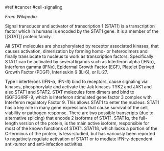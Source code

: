#ref #cancer #cell-signaling 

_From Wikipedia_

Signal transducer and activator of transcription 1 (STAT1) is a transcription factor which in humans is encoded by the STAT1 gene. It is a member of the [[STAT]] protein family.

All STAT molecules are phosphorylated by receptor associated kinases, that causes activation, dimerization by forming homo- or heterodimers and finally translocate to nucleus to work as transcription factors. Specifically STAT1 can be activated by several ligands such as Interferon alpha (IFNα), Interferon gamma (IFNγ), Epidermal Growth Factor (EGF), Platelet Derived Growth Factor (PDGF), Interleukin 6 (IL-6), or IL-27.

Type I interferons (IFN-α, IFN-ß) bind to receptors, cause signaling via kinases, phosphorylate and activate the Jak kinases TYK2 and JAK1 and also STAT1 and STAT2. STAT molecules form dimers and bind to ISGF3G/IRF-9, which is Interferon stimulated gene factor 3 complex with Interferon regulatory Factor 9. This allows STAT1 to enter the nucleus. STAT1 has a key role in many gene expressions that cause survival of the cell, viability or pathogen response. There are two possible transcripts (due to alternative splicing) that encode 2 isoforms of STAT1. STAT1α, the full-length version of the protein, is the main active isoform, responsible for most of the known functions of STAT1. STAT1ß, which lacks a portion of the C-terminus of the protein, is less-studied, but has variously been reported to negatively regulate activation of STAT1 or to mediate IFN-γ-dependent anti-tumor and anti-infection activities.